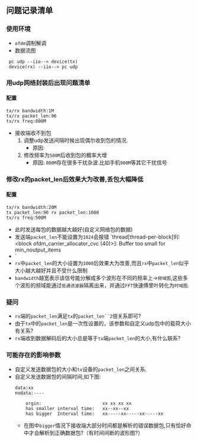 ## 问题记录清单

### 使用环境

+ `ofdm`调制解调
+ 数据流图
```
 pc udp --iio--> device(tx)
 device(rx) --iio--> pc udp
```

### 用udp网络封装后出现问题清单

#### 配置
```
tx/rx bandwidth:1M
tx/rx packet_len:96
tx/rx freq:800M
```
* 接收端收不到包
   1. 调整udp发送间隔时候出现偶尔收到包的情况.
      * 原因:
   2. 修改频率为`500M`后收到包的概率大增
      * 原因: `800M`存在很多干扰杂波.比如手机`900M`等其它干扰信号

### 修改rx的packet_len后效果大为改善,丢包大幅降低

#### 配置
```
tx/rx bandwidth:20M
tx packet_len:96 rx packet_len:1000
tx/rx freq:500M
```
* 此时发送每包的数据越大越好(自定义网络包的数据)
* 发送端`packet_len`不能设置为`1024`会报错
`thread[thread-per-block[9]: <block ofdm_carrier_allocator_cvc (40)>]: Buffer too small for min_noutput_items
* `
* `rx`中`packet_len`的大小设置为`1000`后效果大为改善,而且`rx`中`packet_len`似乎大小越大越好并且不受什么限制
* `bandwidth`越宽表示该信号能分解成多个波形在不同的频率上->`频域图`,这些多个波形的频域能通过`低通滤波器`隔离出来，并通过`FFT`快速傅里叶转化为`时域图`.

### 疑问

* `rx`端的`packet_len`满足`tx`的`packet_len``2`倍关系即可?
* 由于`tx`中的`packet_len`是一次性设置的，该参数和自定义udp包中的载荷大小有关系?
* `rx`端收到数据解码后的大小总是等于`tx`端`packet_len`的大小,有什么联系?

### 可能存在的影响参数

+ 自定义发送数据包的大小和`tx`设备的`packet_len`之间关系.
+ 自定义发送数据包的间隔时间,如下图:
    ```
    data:xx
    nodata:----

        orgin:                       xx xx xx xx
        has smaller interval time:   xx--xx--xx
        has bigger  Interval time:   xx-----xx-----xx-----xx
    ```
    * 在图中`bigger`情况下接收端大部分时间都是解析的错误数据包,只有恰好命中才会解析到正确数据包?（有时间间断的波形图?）
